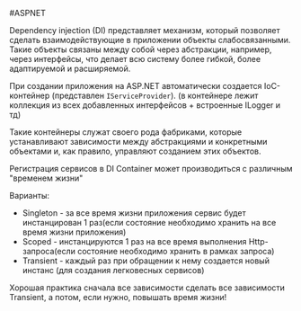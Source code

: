 #ASPNET 

Dependency injection (DI) представляет механизм, который позволяет сделать взаимодействующие в приложении объекты слабосвязанными. Такие объекты связаны между собой через абстракции, например, через интерфейсы, что делает всю систему более гибкой, более адаптируемой и расширяемой.

При создании приложения на ASP.NET автоматически создается IoC-контейнер (представлен `IServiceProvider`). (в контейнере лежит коллекция из всех добавленных интерфейсов + встроенные ILogger и тд)

Такие контейнеры служат своего рода фабриками, которые устанавливают зависимости между абстракциями и конкретными объектами и, как правило, управляют созданием этих объектов.

Регистрация сервисов в DI Container может производиться с различным "временем жизни"

Варианты:
- Singleton - за все время жизни приложения сервис будет инстанцирован 1 раз(если состояние необходимо хранить на все время жизни приложения)
- Scoped - инстанцируются 1 раз на все время выполнения Http-запроса(если состояние необходимо хранить в рамках запроса)
- Transient - каждый раз при обращении к нему создается новый инстанс (для создания легковесных сервисов)

Хорошая практика сначала все зависимости сделать все зависимости Transient, а потом, если нужно, повышать время жизни!